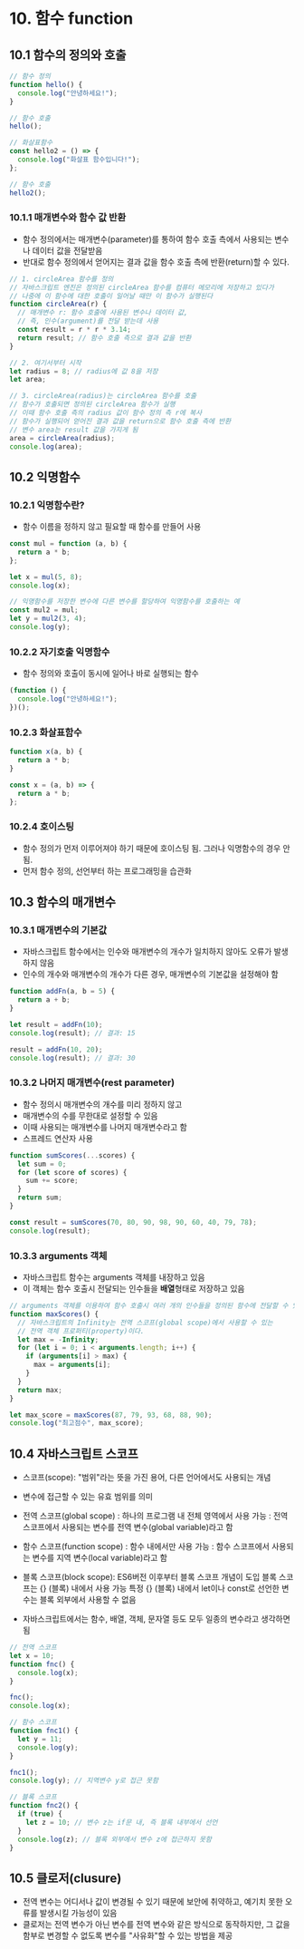# 10. 함수 function

## 10.1 함수의 정의와 호출

```js
// 함수 정의
function hello() {
  console.log("안녕하세요!");
}

// 함수 호출
hello();

// 화살표함수
const hello2 = () => {
  console.log("화살표 함수입니다!");
};

// 함수 호출
hello2();
```

### 10.1.1 매개변수와 함수 값 반환

- 함수 정의에서는 매개변수(parameter)를 통하여
  함수 호출 측에서 사용되는 변수나 데이터 값을 전달받음
- 반대로 함수 정의에서 얻어지는 결과 값을 함수 호출 측에 반환(return)할 수 있다.

```js
// 1. circleArea 함수를 정의
// 자바스크립트 엔진은 정의된 circleArea 함수를 컴퓨터 메모리에 저장하고 있다가
// 나중에 이 함수에 대한 호출이 일어날 때만 이 함수가 실행된다
function circleArea(r) {
  // 매개변수 r: 함수 호출에 사용된 변수나 데이터 값,
  // 즉, 인수(argument)를 전달 받는데 사용
  const result = r * r * 3.14;
  return result; // 함수 호출 측으로 결과 값을 반환
}

// 2. 여기서부터 시작
let radius = 8; // radius에 값 8을 저장
let area;

// 3. circleArea(radius)는 circleArea 함수를 호출
// 함수가 호출되면 정의된 circleArea 함수가 실행
// 이때 함수 호출 측의 radius 값이 함수 정의 측 r에 복사
// 함수가 실행되어 얻어진 결과 값을 return으로 함수 호출 측에 반환
// 변수 area는 result 값을 가지게 됨
area = circleArea(radius);
console.log(area);
```

## 10.2 익명함수

### 10.2.1 익명함수란?

- 함수 이름을 정하지 않고 필요할 때 함수를 만들어 사용

```js
const mul = function (a, b) {
  return a * b;
};

let x = mul(5, 8);
console.log(x);

// 익명함수를 저장한 변수에 다른 변수를 할당하여 익명함수를 호출하는 예
const mul2 = mul;
let y = mul2(3, 4);
console.log(y);
```

### 10.2.2 자기호출 익명함수

- 함수 정의와 호출이 동시에 일어나 바로 실행되는 함수

```js
(function () {
  console.log("안녕하세요!");
})();
```

### 10.2.3 화살표함수

```js
function x(a, b) {
  return a * b;
}

const x = (a, b) => {
  return a * b;
};
```

### 10.2.4 호이스팅

- 함수 정의가 먼저 이루어져야 하기 때문에 호이스팅 됨. 그러나 익명함수의 경우 안 됨.
- 먼저 함수 정의, 선언부터 하는 프로그래밍을 습관화

## 10.3 함수의 매개변수

### 10.3.1 매개변수의 기본값

- 자바스크립트 함수에서는 인수와 매개변수의 개수가 일치하지 않아도 오류가 발생하지 않음
- 인수의 개수와 매개변수의 개수가 다른 경우, 매개변수의 기본값을 설정해야 함

```js
function addFn(a, b = 5) {
  return a + b;
}

let result = addFn(10);
console.log(result); // 결과: 15

result = addFn(10, 20);
console.log(result); // 결과: 30
```

### 10.3.2 나머지 매개변수(rest parameter)

- 함수 정의시 매개변수의 개수를 미리 정하지 않고
- 매개변수의 수를 무한대로 설정할 수 있음
- 이때 사용되는 매개변수를 나머지 매개변수라고 함
- 스프레드 연산자 사용

```js
function sumScores(...scores) {
  let sum = 0;
  for (let score of scores) {
    sum += score;
  }
  return sum;
}

const result = sumScores(70, 80, 90, 98, 90, 60, 40, 79, 78);
console.log(result);
```

### 10.3.3 arguments 객체

- 자바스크립트 함수는 arguments 객체를 내장하고 있음
- 이 객체는 함수 호출시 전달되는 인수들을 **배열**형태로 저장하고 있음

```js
// arguments 객체를 이용하여 함수 호출시 여러 개의 인수들을 정의된 함수에 전달할 수 있다.
function maxScores() {
  // 자바스크립트의 Infinity는 전역 스코프(global scope)에서 사용할 수 있는
  // 전역 객체 프로퍼티(property)이다.
  let max = -Infinity;
  for (let i = 0; i < arguments.length; i++) {
    if (arguments[i] > max) {
      max = arguments[i];
    }
  }
  return max;
}

let max_score = maxScores(87, 79, 93, 68, 88, 90);
console.log("최고점수", max_score);
```

## 10.4 자바스크립트 스코프

- 스코프(scope): "범위"라는 뜻을 가진 용어, 다른 언어에서도 사용되는 개념
- 변수에 접근할 수 있는 유효 범위를 의미

- 전역 스코프(global scope)
  : 하나의 프로그램 내 전체 영역에서 사용 가능
  : 전역 스코프에서 사용되는 변수를 전역 변수(global variable)라고 함

- 함수 스코프(function scope)
  : 함수 내에서만 사용 가능
  : 함수 스코프에서 사용되는 변수를 지역 변수(local variable)라고 함

- 블록 스코프(block scope): ES6버전 이후부터 블록 스코프 개념이 도입
  블록 스코프는 {} (블록) 내에서 사용 가능
  특정 {} (블록) 내에서 let이나 const로 선언한 변수는 블록 외부에서 사용할 수 없음

- 자바스크립트에서는 함수, 배열, 객체, 문자열 등도 모두 일종의 변수라고 생각하면 됨

```js
// 전역 스코프
let x = 10;
function fnc() {
  console.log(x);
}

fnc();
console.log(x);

// 함수 스코프
function fnc1() {
  let y = 11;
  console.log(y);
}

fnc1();
console.log(y); // 지역변수 y로 접근 못함

// 블록 스코프
function fnc2() {
  if (true) {
    let z = 10; // 변수 z는 if문 내, 즉 블록 내부에서 선언
  }
  console.log(z); // 블록 외부에서 변수 z에 접근하지 못함
}
```

## 10.5 클로저(clusure)

- 전역 변수는 어디서나 값이 변경될 수 있기 때문에 보안에 취약하고, 예기치 못한 오류를 발생시킬 가능성이 있음
- 클로저는 전역 변수가 아닌 변수를 전역 변수와 같은 방식으로 동작하지만, 그 값을 함부로 변경할 수 없도록 변수를 "사유화"할 수 있는 방법을 제공
